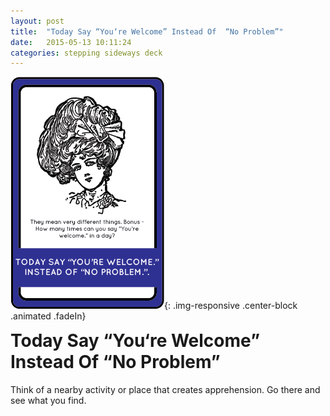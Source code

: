 ```yaml
---
layout: post
title:  "Today Say “You‘re Welcome” Instead Of  “No Problem”"
date:   2015-05-13 10:11:24
categories: stepping sideways deck
---
```

![Today Say “You‘re Welcome” Instead Of  “No Problem” Card](https://github.com/steppingsideways/steppingsideways.github.io/blob/master/images/today_say_youre_welcome.png?raw=true){: .img-responsive .center-block .animated .fadeIn}

<div class="row">
	<div class="animated fadeIn col-md-12">
		<h1 style="margin-top:0px;">Today Say “You‘re Welcome” Instead Of  “No Problem”</h1>
		Think of a nearby activity or place that creates apprehension. Go there and see what you find.
	</div>
</div>